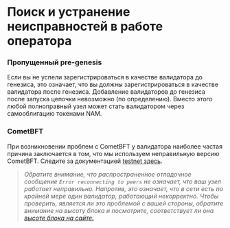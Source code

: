 # Поиск и устранение неисправностей в работе оператора

### Пропущенный pre-genesis

Если вы не успели зарегистрироваться в качестве валидатора до генезиса, это означает, что вы должны зарегистрироваться в качестве валидатора после генезиса. Добавление валидаторов до генезиса после запуска цепочки невозможно (по определению). Вместо этого любой полноправный узел может стать валидатором через самооблигацию токенами NAM.

### CometBFT&#x20;

При возникновении проблем с CometBFT у валидатора наиболее частая причина заключается в том, что мы используем неправильную версию CometBFT. Следите за документацией [testnet здесь](../seti-namada/testnets/).

> _Обратите внимание, что распространенное отладочное сообщение `Error reconnecting to peers` не означает, что ваш узел работает неправильно. Напротив, это означает, что в сети есть по крайней мере один валидатор, работающий некорректно. Чтобы проверить, является ли это проблемой с вашей стороны, обратите внимание на высоту блока и посмотрите, соответствует ли она_ [_высоте блока на сайте._](https://namadaexplorer.com/)
